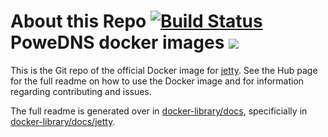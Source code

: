# About this Repo [![Build Status](https://travis-ci.org/weldpua2008/docker-powerdns.svg?branch=master)](https://travis-ci.org/weldpua2008/docker-powerdns) PoweDNS docker images [![](https://badge.imagelayers.io/weldpua2008/docker-powerdns:latest.svg)](https://imagelayers.io/?images=weldpua2008/docker-powerdns:latest 'Get your own badge on imagelayers.io')
This is the Git repo of the official Docker image for [jetty](https://registry.hub.docker.com/_/powerdns/). See the
Hub page for the full readme on how to use the Docker image and for information
regarding contributing and issues.

The full readme is generated over in [docker-library/docs](https://github.com/docker-library/docs),
specificially in [docker-library/docs/jetty](https://github.com/docker-library/docs/tree/master/powerdns).

